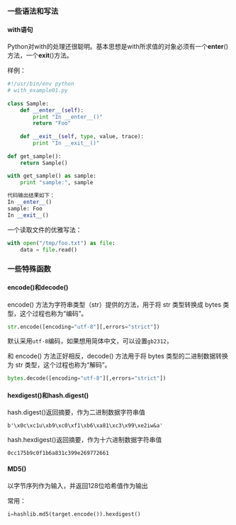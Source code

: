### 一些语法和写法

#### with语句

Python对with的处理还很聪明。基本思想是with所求值的对象必须有一个**enter**()方法，一个**exit**()方法。

样例：

```python
#!/usr/bin/env python
# with_example01.py
 
class Sample:
    def __enter__(self):
        print "In __enter__()"
        return "Foo"
 
    def __exit__(self, type, value, trace):
        print "In __exit__()"
 
def get_sample():
    return Sample()
 
with get_sample() as sample:
    print "sample:", sample

代码输出结果如下：
In __enter__()
sample: Foo
In __exit__()
```

一个读取文件的优雅写法：

```python
with open("/tmp/foo.txt") as file:
    data = file.read()
```



### 一些特殊函数

#### encode()和decode()

encode() 方法为字符串类型（str）提供的方法，用于将 str 类型转换成 bytes 类型，这个过程也称为“编码”。

```python
str.encode([encoding="utf-8"][,errors="strict"])
```

默认采用`utf-8`编码，如果想用简体中文，可以设置`gb2312`，

和 encode() 方法正好相反，decode() 方法用于将 bytes 类型的二进制数据转换为 str 类型，这个过程也称为“解码”。

```python
bytes.decode([encoding="utf-8"][,errors="strict"])
```



#### hexdigest()和hash.digest()

hash.digest()返回摘要，作为二进制数据字符串值

`b'\x0c\xc1u\xb9\xc0\xf1\xb6\xa81\xc3\x99\xe2iw&a'`

hash.hexdigest()返回摘要，作为十六进制数据字符串值

`0cc175b9c0f1b6a831c399e269772661`



#### MD5()

以字节序列作为输入，并返回128位哈希值作为输出

常用：

```python
i=hashlib.md5(target.encode()).hexdigest()
```

